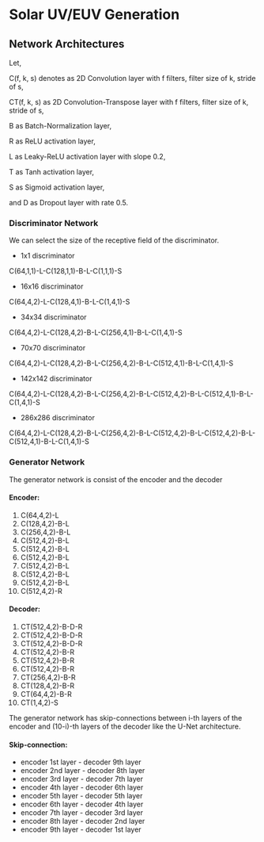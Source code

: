 # Solar UV/EUV Generation

## Network Architectures

Let,

C(f, k, s) denotes as 2D Convolution layer with f filters, filter size of k, stride of s,

CT(f, k, s) as 2D Convolution-Transpose layer with f filters, filter size of k, stride of s,

B as Batch-Normalization layer,

R as ReLU activation layer,

L as Leaky-ReLU activation layer with slope 0.2,

T as Tanh activation layer,

S as Sigmoid activation layer,

and D as Dropout layer with rate 0.5.

### Discriminator Network

We can select the size of the receptive field of the discriminator.
 
 - 1x1 discriminator

C(64,1,1)-L-C(128,1,1)-B-L-C(1,1,1)-S

 - 16x16 discriminator

C(64,4,2)-L-C(128,4,1)-B-L-C(1,4,1)-S

 - 34x34 discriminator

C(64,4,2)-L-C(128,4,2)-B-L-C(256,4,1)-B-L-C(1,4,1)-S

 - 70x70 discriminator

C(64,4,2)-L-C(128,4,2)-B-L-C(256,4,2)-B-L-C(512,4,1)-B-L-C(1,4,1)-S

 - 142x142 discriminator

C(64,4,2)-L-C(128,4,2)-B-L-C(256,4,2)-B-L-C(512,4,2)-B-L-C(512,4,1)-B-L-C(1,4,1)-S

 - 286x286 discriminator

C(64,4,2)-L-C(128,4,2)-B-L-C(256,4,2)-B-L-C(512,4,2)-B-L-C(512,4,2)-B-L-C(512,4,1)-B-L-C(1,4,1)-S

### Generator Network

The generator network is consist of the encoder and the decoder

#### Encoder:

1. C(64,4,2)-L
2. C(128,4,2)-B-L
3. C(256,4,2)-B-L
4. C(512,4,2)-B-L
5. C(512,4,2)-B-L
6. C(512,4,2)-B-L
7. C(512,4,2)-B-L
8. C(512,4,2)-B-L
9. C(512,4,2)-B-L
10. C(512,4,2)-R

#### Decoder:

1. CT(512,4,2)-B-D-R
2. CT(512,4,2)-B-D-R
3. CT(512,4,2)-B-D-R
4. CT(512,4,2)-B-R
5. CT(512,4,2)-B-R
6. CT(512,4,2)-B-R
7. CT(256,4,2)-B-R
8. CT(128,4,2)-B-R
9. CT(64,4,2)-B-R
10. CT(1,4,2)-S

The generator network has skip-connections between i-th layers of the encoder and (10-i)-th layers of the decoder like the U-Net architecture.

#### Skip-connection:

- encoder 1st layer - decoder 9th layer
- encoder 2nd layer - decoder 8th layer
- encoder 3rd layer - decoder 7th layer
- encoder 4th layer - decoder 6th layer
- encoder 5th layer - decoder 5th layer
- encoder 6th layer - decoder 4th layer
- encoder 7th layer - decoder 3rd layer
- encoder 8th layer - decoder 2nd layer
- encoder 9th layer - decoder 1st layer
